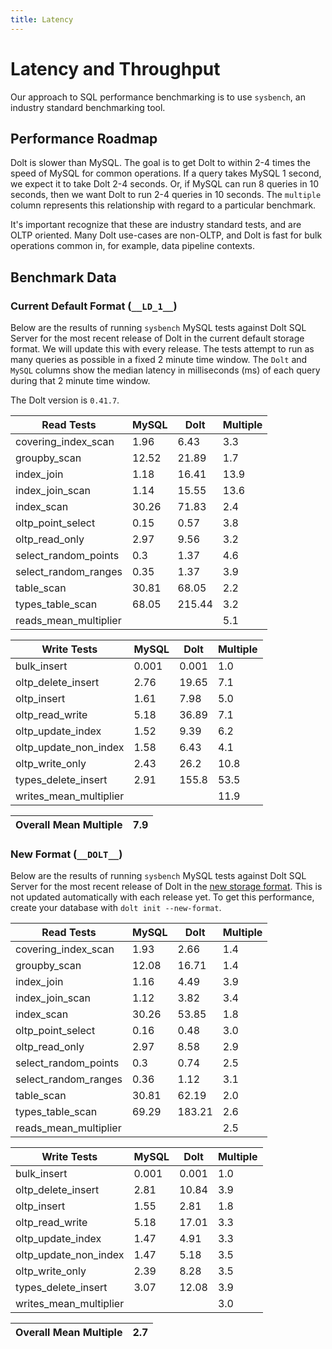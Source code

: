 ```yaml
---
title: Latency
---
```


# Latency and Throughput

Our approach to SQL performance benchmarking is to use `sysbench`, an
industry standard benchmarking tool.

## Performance Roadmap

Dolt is slower than MySQL. The goal is to get Dolt to within 2-4 times
the speed of MySQL for common operations. If a query takes MySQL 1
second, we expect it to take Dolt 2-4 seconds. Or, if MySQL can run 8
queries in 10 seconds, then we want Dolt to run 2-4 queries in 10
seconds. The `multiple` column represents this relationship with
regard to a particular benchmark.

It's important recognize that these are industry standard tests, and
are OLTP oriented. Many Dolt use-cases are non-OLTP, and Dolt is fast
for bulk operations common in, for example, data pipeline contexts.

## Benchmark Data

### Current Default Format (`__LD_1__`)

Below are the results of running `sysbench` MySQL tests against Dolt
SQL Server for the most recent release of Dolt in the current default 
storage format. We will update this with every release. The tests 
attempt to run as many queries as possible in a fixed 2 minute time 
window. The `Dolt` and `MySQL` columns show the median latency in 
milliseconds (ms) of each query during that 2 minute time window.

The Dolt version is `0.41.7`.
<!-- START___LD_1___LATENCY_RESULTS_TABLE -->
|       Read Tests        | MySQL |  Dolt  | Multiple |
|-------------------------|-------|--------|----------|
| covering\_index\_scan   |  1.96 |   6.43 |      3.3 |
| groupby\_scan           | 12.52 |  21.89 |      1.7 |
| index\_join             |  1.18 |  16.41 |     13.9 |
| index\_join\_scan       |  1.14 |  15.55 |     13.6 |
| index\_scan             | 30.26 |  71.83 |      2.4 |
| oltp\_point\_select     |  0.15 |   0.57 |      3.8 |
| oltp\_read\_only        |  2.97 |   9.56 |      3.2 |
| select\_random\_points  |   0.3 |   1.37 |      4.6 |
| select\_random\_ranges  |  0.35 |   1.37 |      3.9 |
| table\_scan             | 30.81 |  68.05 |      2.2 |
| types\_table\_scan      | 68.05 | 215.44 |      3.2 |
| reads\_mean\_multiplier |       |        |      5.1 |

|       Write Tests        | MySQL | Dolt  | Multiple |
|--------------------------|-------|-------|----------|
| bulk\_insert             | 0.001 | 0.001 |      1.0 |
| oltp\_delete\_insert     |  2.76 | 19.65 |      7.1 |
| oltp\_insert             |  1.61 |  7.98 |      5.0 |
| oltp\_read\_write        |  5.18 | 36.89 |      7.1 |
| oltp\_update\_index      |  1.52 |  9.39 |      6.2 |
| oltp\_update\_non\_index |  1.58 |  6.43 |      4.1 |
| oltp\_write\_only        |  2.43 |  26.2 |     10.8 |
| types\_delete\_insert    |  2.91 | 155.8 |     53.5 |
| writes\_mean\_multiplier |       |       |     11.9 |

| Overall Mean Multiple | 7.9 |
|-----------------------|-----|
<!-- END___LD_1___LATENCY_RESULTS_TABLE -->

### New Format (`__DOLT__`)

Below are the results of running `sysbench` MySQL tests against Dolt
SQL Server for the most recent release of Dolt in the [new 
storage format](https://www.dolthub.com/blog/2022-08-12-new-format-migraiton/).
This is not updated automatically with each release yet.
To get this performance, create your database with `dolt init --new-format`. 
<!-- START___DOLT___LATENCY_RESULTS_TABLE -->
|       Read Tests        | MySQL |  Dolt  | Multiple |
|-------------------------|-------|--------|----------|
| covering\_index\_scan   |  1.93 |   2.66 |      1.4 |
| groupby\_scan           | 12.08 |  16.71 |      1.4 |
| index\_join             |  1.16 |   4.49 |      3.9 |
| index\_join\_scan       |  1.12 |   3.82 |      3.4 |
| index\_scan             | 30.26 |  53.85 |      1.8 |
| oltp\_point\_select     |  0.16 |   0.48 |      3.0 |
| oltp\_read\_only        |  2.97 |   8.58 |      2.9 |
| select\_random\_points  |   0.3 |   0.74 |      2.5 |
| select\_random\_ranges  |  0.36 |   1.12 |      3.1 |
| table\_scan             | 30.81 |  62.19 |      2.0 |
| types\_table\_scan      | 69.29 | 183.21 |      2.6 |
| reads\_mean\_multiplier |       |        |      2.5 |

|       Write Tests        | MySQL | Dolt  | Multiple |
|--------------------------|-------|-------|----------|
| bulk\_insert             | 0.001 | 0.001 |      1.0 |
| oltp\_delete\_insert     |  2.81 | 10.84 |      3.9 |
| oltp\_insert             |  1.55 |  2.81 |      1.8 |
| oltp\_read\_write        |  5.18 | 17.01 |      3.3 |
| oltp\_update\_index      |  1.47 |  4.91 |      3.3 |
| oltp\_update\_non\_index |  1.47 |  5.18 |      3.5 |
| oltp\_write\_only        |  2.39 |  8.28 |      3.5 |
| types\_delete\_insert    |  3.07 | 12.08 |      3.9 |
| writes\_mean\_multiplier |       |       |      3.0 |

| Overall Mean Multiple | 2.7 |
|-----------------------|-----|
<!-- END___DOLT___LATENCY_RESULTS_TABLE -->
<br/>
